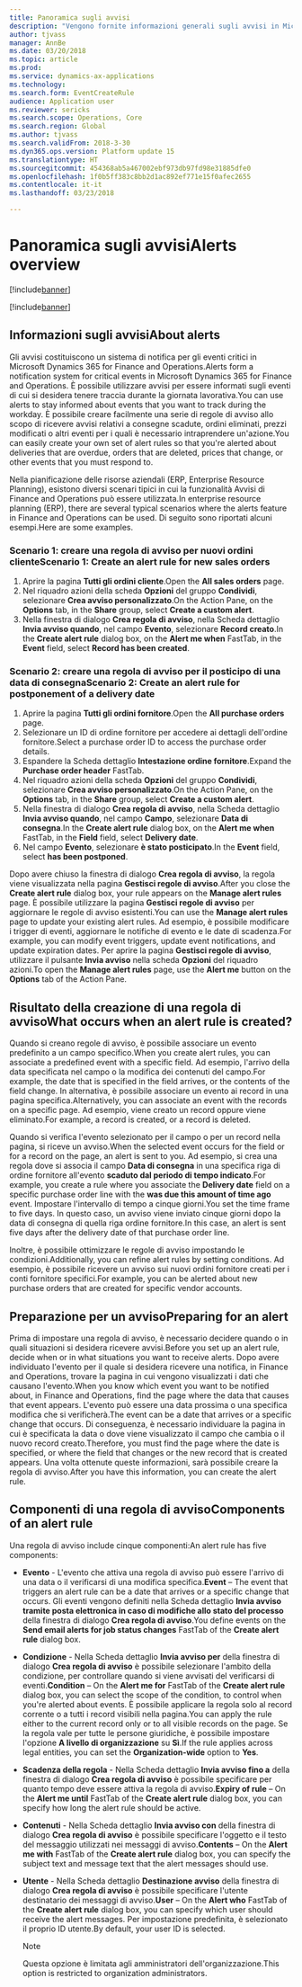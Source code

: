 ```yaml
---
title: Panoramica sugli avvisi
description: "Vengono fornite informazioni generali sugli avvisi in Microsoft Dynamics 365 for Finance and Operations. È possibile utilizzare avvisi per essere informati sugli eventi di cui si desidera tenere traccia durante la giornata lavorativa."
author: tjvass
manager: AnnBe
ms.date: 03/20/2018
ms.topic: article
ms.prod: 
ms.service: dynamics-ax-applications
ms.technology: 
ms.search.form: EventCreateRule
audience: Application user
ms.reviewer: sericks
ms.search.scope: Operations, Core
ms.search.region: Global
ms.author: tjvass
ms.search.validFrom: 2018-3-30
ms.dyn365.ops.version: Platform update 15
ms.translationtype: HT
ms.sourcegitcommit: 454368ab5a467002ebf973db97fd98e31885dfe0
ms.openlocfilehash: 1f0b5ff383c8bb2d1ac892ef771e15f0afec2655
ms.contentlocale: it-it
ms.lasthandoff: 03/23/2018

---
```


# <a name="alerts-overview"></a><span data-ttu-id="4d7c8-104">Panoramica sugli avvisi</span><span class="sxs-lookup"><span data-stu-id="4d7c8-104">Alerts overview</span></span>

[!include[banner](../includes/banner.md)]

[!include[banner](../includes/pre-release.md)] 

## <a name="about-alerts"></a><span data-ttu-id="4d7c8-105">Informazioni sugli avvisi</span><span class="sxs-lookup"><span data-stu-id="4d7c8-105">About alerts</span></span>
<span data-ttu-id="4d7c8-106">Gli avvisi costituiscono un sistema di notifica per gli eventi critici in Microsoft Dynamics 365 for Finance and Operations.</span><span class="sxs-lookup"><span data-stu-id="4d7c8-106">Alerts form a notification system for critical events in Microsoft Dynamics 365 for Finance and Operations.</span></span> <span data-ttu-id="4d7c8-107">È possibile utilizzare avvisi per essere informati sugli eventi di cui si desidera tenere traccia durante la giornata lavorativa.</span><span class="sxs-lookup"><span data-stu-id="4d7c8-107">You can use alerts to stay informed about events that you want to track during the workday.</span></span> <span data-ttu-id="4d7c8-108">È possibile creare facilmente una serie di regole di avviso allo scopo di ricevere avvisi relativi a consegne scadute, ordini eliminati, prezzi modificati o altri eventi per i quali è necessario intraprendere un'azione.</span><span class="sxs-lookup"><span data-stu-id="4d7c8-108">You can easily create your own set of alert rules so that you're alerted about deliveries that are overdue, orders that are deleted, prices that change, or other events that you must respond to.</span></span>

<span data-ttu-id="4d7c8-109">Nella pianificazione delle risorse aziendali (ERP, Enterprise Resource Planning), esistono diversi scenari tipici in cui la funzionalità Avvisi di Finance and Operations può essere utilizzata.</span><span class="sxs-lookup"><span data-stu-id="4d7c8-109">In enterprise resource planning (ERP), there are several typical scenarios where the alerts feature in Finance and Operations can be used.</span></span> <span data-ttu-id="4d7c8-110">Di seguito sono riportati alcuni esempi.</span><span class="sxs-lookup"><span data-stu-id="4d7c8-110">Here are some examples.</span></span>

### <a name="scenario-1-create-an-alert-rule-for-new-sales-orders"></a><span data-ttu-id="4d7c8-111">Scenario 1: creare una regola di avviso per nuovi ordini cliente</span><span class="sxs-lookup"><span data-stu-id="4d7c8-111">Scenario 1: Create an alert rule for new sales orders</span></span>
1. <span data-ttu-id="4d7c8-112">Aprire la pagina **Tutti gli ordini cliente**.</span><span class="sxs-lookup"><span data-stu-id="4d7c8-112">Open the **All sales orders** page.</span></span>
2. <span data-ttu-id="4d7c8-113">Nel riquadro azioni della scheda **Opzioni** del gruppo **Condividi**, selezionare **Crea avviso personalizzato**.</span><span class="sxs-lookup"><span data-stu-id="4d7c8-113">On the Action Pane, on the **Options** tab, in the **Share** group, select **Create a custom alert**.</span></span>
3. <span data-ttu-id="4d7c8-114">Nella finestra di dialogo **Crea regola di avviso**, nella Scheda dettaglio **Invia avviso quando**, nel campo **Evento**, selezionare **Record creato**.</span><span class="sxs-lookup"><span data-stu-id="4d7c8-114">In the **Create alert rule** dialog box, on the **Alert me when** FastTab, in the **Event** field, select **Record has been created**.</span></span>

### <a name="scenario-2-create-an-alert-rule-for-postponement-of-a-delivery-date"></a><span data-ttu-id="4d7c8-115">Scenario 2: creare una regola di avviso per il posticipo di una data di consegna</span><span class="sxs-lookup"><span data-stu-id="4d7c8-115">Scenario 2: Create an alert rule for postponement of a delivery date</span></span>
1. <span data-ttu-id="4d7c8-116">Aprire la pagina **Tutti gli ordini fornitore**.</span><span class="sxs-lookup"><span data-stu-id="4d7c8-116">Open the **All purchase orders** page.</span></span>
2. <span data-ttu-id="4d7c8-117">Selezionare un ID di ordine fornitore per accedere ai dettagli dell'ordine fornitore.</span><span class="sxs-lookup"><span data-stu-id="4d7c8-117">Select a purchase order ID to access the purchase order details.</span></span>
3. <span data-ttu-id="4d7c8-118">Espandere la Scheda dettaglio **Intestazione ordine fornitore**.</span><span class="sxs-lookup"><span data-stu-id="4d7c8-118">Expand the **Purchase order header** FastTab.</span></span>
4. <span data-ttu-id="4d7c8-119">Nel riquadro azioni della scheda **Opzioni** del gruppo **Condividi**, selezionare **Crea avviso personalizzato**.</span><span class="sxs-lookup"><span data-stu-id="4d7c8-119">On the Action Pane, on the **Options** tab, in the **Share** group, select **Create a custom alert**.</span></span>
5. <span data-ttu-id="4d7c8-120">Nella finestra di dialogo **Crea regola di avviso**, nella Scheda dettaglio **Invia avviso quando**, nel campo **Campo**, selezionare **Data di consegna**.</span><span class="sxs-lookup"><span data-stu-id="4d7c8-120">In the **Create alert rule** dialog box, on the **Alert me when** FastTab, in the **Field** field, select **Delivery date**.</span></span>
6. <span data-ttu-id="4d7c8-121">Nel campo **Evento**, selezionare **è stato posticipato**.</span><span class="sxs-lookup"><span data-stu-id="4d7c8-121">In the **Event** field, select **has been postponed**.</span></span>
    
<span data-ttu-id="4d7c8-122">Dopo avere chiuso la finestra di dialogo **Crea regola di avviso**, la regola viene visualizzata nella pagina **Gestisci regole di avviso**.</span><span class="sxs-lookup"><span data-stu-id="4d7c8-122">After you close the **Create alert rule** dialog box, your rule appears on the **Manage alert rules** page.</span></span> <span data-ttu-id="4d7c8-123">È possibile utilizzare la pagina **Gestisci regole di avviso** per aggiornare le regole di avviso esistenti.</span><span class="sxs-lookup"><span data-stu-id="4d7c8-123">You can use the **Manage alert rules** page to update your existing alert rules.</span></span> <span data-ttu-id="4d7c8-124">Ad esempio, è possibile modificare i trigger di eventi, aggiornare le notifiche di evento e le date di scadenza.</span><span class="sxs-lookup"><span data-stu-id="4d7c8-124">For example, you can modify event triggers, update event notifications, and update expiration dates.</span></span> <span data-ttu-id="4d7c8-125">Per aprire la pagina **Gestisci regole di avviso**, utilizzare il pulsante **Invia avviso** nella scheda **Opzioni** del riquadro azioni.</span><span class="sxs-lookup"><span data-stu-id="4d7c8-125">To open the **Manage alert rules** page, use the **Alert me** button on the **Options** tab of the Action Pane.</span></span>

## <a name="what-occurs-when-an-alert-rule-is-created"></a><span data-ttu-id="4d7c8-126">Risultato della creazione di una regola di avviso</span><span class="sxs-lookup"><span data-stu-id="4d7c8-126">What occurs when an alert rule is created?</span></span>
<span data-ttu-id="4d7c8-127">Quando si creano regole di avviso, è possibile associare un evento predefinito a un campo specifico.</span><span class="sxs-lookup"><span data-stu-id="4d7c8-127">When you create alert rules, you can associate a predefined event with a specific field.</span></span> <span data-ttu-id="4d7c8-128">Ad esempio, l'arrivo della data specificata nel campo o la modifica dei contenuti del campo.</span><span class="sxs-lookup"><span data-stu-id="4d7c8-128">For example, the date that is specified in the field arrives, or the contents of the field change.</span></span> <span data-ttu-id="4d7c8-129">In alternativa, è possibile associare un evento ai record in una pagina specifica.</span><span class="sxs-lookup"><span data-stu-id="4d7c8-129">Alternatively, you can associate an event with the records on a specific page.</span></span> <span data-ttu-id="4d7c8-130">Ad esempio, viene creato un record oppure viene eliminato.</span><span class="sxs-lookup"><span data-stu-id="4d7c8-130">For example, a record is created, or a record is deleted.</span></span>

<span data-ttu-id="4d7c8-131">Quando si verifica l'evento selezionato per il campo o per un record nella pagina, si riceve un avviso.</span><span class="sxs-lookup"><span data-stu-id="4d7c8-131">When the selected event occurs for the field or for a record on the page, an alert is sent to you.</span></span> <span data-ttu-id="4d7c8-132">Ad esempio, si crea una regola dove si associa il campo **Data di consegna** in una specifica riga di ordine fornitore all'evento **scaduto dal periodo di tempo indicato**.</span><span class="sxs-lookup"><span data-stu-id="4d7c8-132">For example, you create a rule where you associate the **Delivery date** field on a specific purchase order line with the **was due this amount of time ago** event.</span></span> <span data-ttu-id="4d7c8-133">Impostare l'intervallo di tempo a cinque giorni.</span><span class="sxs-lookup"><span data-stu-id="4d7c8-133">You set the time frame to five days.</span></span> <span data-ttu-id="4d7c8-134">In questo caso, un avviso viene inviato cinque giorni dopo la data di consegna di quella riga ordine fornitore.</span><span class="sxs-lookup"><span data-stu-id="4d7c8-134">In this case, an alert is sent five days after the delivery date of that purchase order line.</span></span>

<span data-ttu-id="4d7c8-135">Inoltre, è possibile ottimizzare le regole di avviso impostando le condizioni.</span><span class="sxs-lookup"><span data-stu-id="4d7c8-135">Additionally, you can refine alert rules by setting conditions.</span></span> <span data-ttu-id="4d7c8-136">Ad esempio, è possibile ricevere un avviso sui nuovi ordini fornitore creati per i conti fornitore specifici.</span><span class="sxs-lookup"><span data-stu-id="4d7c8-136">For example, you can be alerted about new purchase orders that are created for specific vendor accounts.</span></span>

## <a name="preparing-for-an-alert"></a><span data-ttu-id="4d7c8-137">Preparazione per un avviso</span><span class="sxs-lookup"><span data-stu-id="4d7c8-137">Preparing for an alert</span></span>
<span data-ttu-id="4d7c8-138">Prima di impostare una regola di avviso, è necessario decidere quando o in quali situazioni si desidera ricevere avvisi.</span><span class="sxs-lookup"><span data-stu-id="4d7c8-138">Before you set up an alert rule, decide when or in what situations you want to receive alerts.</span></span> <span data-ttu-id="4d7c8-139">Dopo avere individuato l'evento per il quale si desidera ricevere una notifica, in Finance and Operations, trovare la pagina in cui vengono visualizzati i dati che causano l'evento.</span><span class="sxs-lookup"><span data-stu-id="4d7c8-139">When you know which event you want to be notified about, in Finance and Operations, find the page where the data that causes that event appears.</span></span> <span data-ttu-id="4d7c8-140">L'evento può essere una data prossima o una specifica modifica che si verificherà.</span><span class="sxs-lookup"><span data-stu-id="4d7c8-140">The event can be a date that arrives or a specific change that occurs.</span></span> <span data-ttu-id="4d7c8-141">Di conseguenza, è necessario individuare la pagina in cui è specificata la data o dove viene visualizzato il campo che cambia o il nuovo record creato.</span><span class="sxs-lookup"><span data-stu-id="4d7c8-141">Therefore, you must find the page where the date is specified, or where the field that changes or the new record that is created appears.</span></span> <span data-ttu-id="4d7c8-142">Una volta ottenute queste informazioni, sarà possibile creare la regola di avviso.</span><span class="sxs-lookup"><span data-stu-id="4d7c8-142">After you have this information, you can create the alert rule.</span></span>

## <a name="components-of-an-alert-rule"></a><span data-ttu-id="4d7c8-143">Componenti di una regola di avviso</span><span class="sxs-lookup"><span data-stu-id="4d7c8-143">Components of an alert rule</span></span>
<span data-ttu-id="4d7c8-144">Una regola di avviso include cinque componenti:</span><span class="sxs-lookup"><span data-stu-id="4d7c8-144">An alert rule has five components:</span></span>

- <span data-ttu-id="4d7c8-145">**Evento** - L'evento che attiva una regola di avviso può essere l'arrivo di una data o il verificarsi di una modifica specifica.</span><span class="sxs-lookup"><span data-stu-id="4d7c8-145">**Event** – The event that triggers an alert rule can be a date that arrives or a specific change that occurs.</span></span> <span data-ttu-id="4d7c8-146">Gli eventi vengono definiti nella Scheda dettaglio **Invia avviso tramite posta elettronica in caso di modifiche allo stato del processo** della finestra di dialogo **Crea regola di avviso**.</span><span class="sxs-lookup"><span data-stu-id="4d7c8-146">You define events on the **Send email alerts for job status changes** FastTab of the **Create alert rule** dialog box.</span></span>
- <span data-ttu-id="4d7c8-147">**Condizione** - Nella Scheda dettaglio **Invia avviso per** della finestra di dialogo **Crea regola di avviso** è possibile selezionare l'ambito della condizione, per controllare quando si viene avvisati del verificarsi di eventi.</span><span class="sxs-lookup"><span data-stu-id="4d7c8-147">**Condition** – On the **Alert me for** FastTab of the **Create alert rule** dialog box, you can select the scope of the condition, to control when you're alerted about events.</span></span> <span data-ttu-id="4d7c8-148">È possibile applicare la regola solo al record corrente o a tutti i record visibili nella pagina.</span><span class="sxs-lookup"><span data-stu-id="4d7c8-148">You can apply the rule either to the current record only or to all visible records on the page.</span></span> <span data-ttu-id="4d7c8-149">Se la regola vale per tutte le persone giuridiche, è possibile impostare l'opzione **A livello di organizzazione** su **Sì**.</span><span class="sxs-lookup"><span data-stu-id="4d7c8-149">If the rule applies across legal entities, you can set the **Organization-wide** option to **Yes**.</span></span>
- <span data-ttu-id="4d7c8-150">**Scadenza della regola** - Nella Scheda dettaglio **Invia avviso fino a** della finestra di dialogo **Crea regola di avviso** è possibile specificare per quanto tempo deve essere attiva la regola di avviso.</span><span class="sxs-lookup"><span data-stu-id="4d7c8-150">**Expiry of rule** – On the **Alert me until** FastTab of the **Create alert rule** dialog box, you can specify how long the alert rule should be active.</span></span>
- <span data-ttu-id="4d7c8-151">**Contenuti** - Nella Scheda dettaglio **Invia avviso con** della finestra di dialogo **Crea regola di avviso** è possibile specificare l'oggetto e il testo del messaggio utilizzati nei messaggi di avviso.</span><span class="sxs-lookup"><span data-stu-id="4d7c8-151">**Contents** – On the **Alert me with** FastTab of the **Create alert rule** dialog box, you can specify the subject text and message text that the alert messages should use.</span></span>
- <span data-ttu-id="4d7c8-152">**Utente** - Nella Scheda dettaglio **Destinazione avviso** della finestra di dialogo **Crea regola di avviso** è possibile specificare l'utente destinatario dei messaggi di avviso.</span><span class="sxs-lookup"><span data-stu-id="4d7c8-152">**User** – On the **Alert who** FastTab of the **Create alert rule** dialog box, you can specify which user should receive the alert messages.</span></span> <span data-ttu-id="4d7c8-153">Per impostazione predefinita, è selezionato il proprio ID utente.</span><span class="sxs-lookup"><span data-stu-id="4d7c8-153">By default, your user ID is selected.</span></span>

    > [!NOTE]
    > <span data-ttu-id="4d7c8-154">Questa opzione è limitata agli amministratori dell'organizzazione.</span><span class="sxs-lookup"><span data-stu-id="4d7c8-154">This option is restricted to organization administrators.</span></span>

